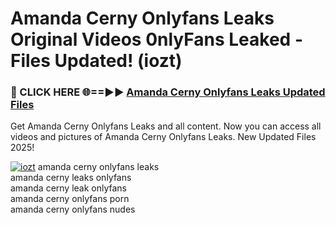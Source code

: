 # Amanda Cerny Onlyfans Leaks Original Videos 0nlyFans Leaked - Files Updated! (iozt)

<h3>🔴 CLICK HERE 🌐==►► <a href="https://tinyurl.com/ms9xzufz" rel="nofollow">Amanda Cerny Onlyfans Leaks Updated Files</a></h3>

Get Amanda Cerny Onlyfans Leaks and all content. Now you can access all videos and pictures of Amanda Cerny Onlyfans Leaks. New Updated Files 2025!

[![iozt](https://i.imgur.com/ppqm5kG.gif)](https://tinyurl.com/ms9xzufz)
amanda cerny onlyfans leaks<br>
amanda cerny leaks onlyfans<br>
amanda cerny leak onlyfans<br>
amanda cerny onlyfans porn<br>
amanda cerny onlyfans nudes